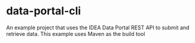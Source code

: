 # data-portal-cli
An example project that uses the IDEA Data Portal REST API to submit and retrieve data. This example uses Maven as the build tool
